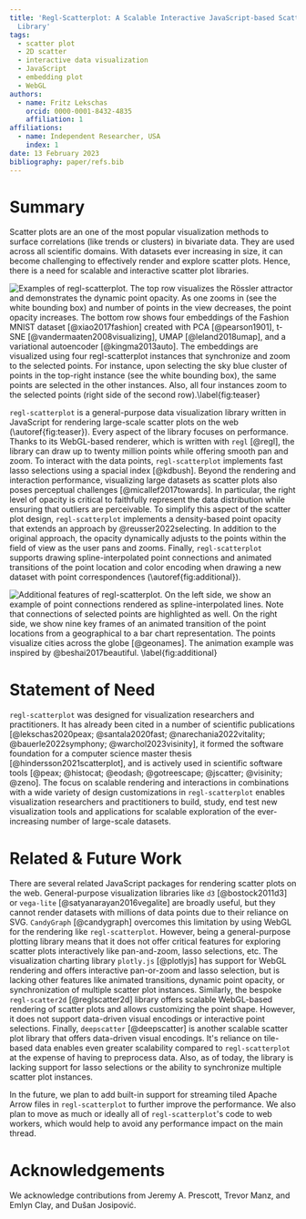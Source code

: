 ```yaml
---
title: 'Regl-Scatterplot: A Scalable Interactive JavaScript-based Scatter Plot
  Library'
tags:
  - scatter plot
  - 2D scatter
  - interactive data visualization
  - JavaScript
  - embedding plot
  - WebGL
authors:
  - name: Fritz Lekschas
    orcid: 0000-0001-8432-4835
    affiliation: 1
affiliations:
  - name: Independent Researcher, USA
    index: 1
date: 13 February 2023
bibliography: paper/refs.bib
---
```


# Summary

Scatter plots are an one of the most popular visualization methods to surface correlations (like trends or clusters) in bivariate data. They are used
across all scientific domains. With datasets ever increasing in size, it can become challenging to effectively render and explore scatter plots. Hence, there is a
need for scalable and interactive scatter plot libraries.

![Examples of `regl-scatterplot`. The top row visualizes the Rössler attractor
and demonstrates the dynamic point opacity. As one zooms in (see the white
bounding box) and number of points in the view decreases, the point opacity
increases. The bottom row shows four embeddings of the Fashion MNIST dataset
[@xiao2017fashion] created with PCA [@pearson1901], t-SNE
[@vandermaaten2008visualizing], UMAP [@leland2018umap], and a variational
autoencoder [@kingma2013auto]. The embeddings are visualized using four
`regl-scatterplot` instances that synchronize and zoom to the selected points.
For instance, upon selecting the sky blue cluster of points in the top-right
instance (see the white bounding box), the same points are selected in the other
instances. Also, all four instances zoom to the selected points (right side of
the second row).\label{fig:teaser}](paper/teaser.jpg)

`regl-scatterplot` is a general-purpose data visualization library written in
JavaScript for rendering large-scale scatter plots on the web
(\autoref{fig:teaser}). Every aspect of the library focuses on performance.
Thanks to its WebGL-based renderer, which is written with `regl` [@regl], the
library can draw up to twenty million points while offering smooth pan and
zoom. To interact with the data points, `regl-scatterplot` implements fast lasso
selections using a spacial index [@kdbush]. Beyond the rendering and interaction
performance, visualizing large datasets as scatter plots also poses perceptual
challenges [@micallef2017towards]. In particular, the right level of opacity is
critical to faithfully represent the data distribution while ensuring that
outliers are perceivable. To simplify this aspect of the scatter plot design,
`regl-scatterplot` implements a density-based point opacity that extends an
approach by @reusser2022selecting. In addition to the original approach, the
opacity dynamically adjusts to the points within the field of view as the user
pans and zooms. Finally, `regl-scatterplot` supports drawing spline-interpolated point
connections and animated transitions of the point location and color encoding
when drawing a new dataset with point correspondences
(\autoref{fig:additional}).

![Additional features of `regl-scatterplot`. On the left side, we show an
example of point connections rendered as spline-interpolated lines. Note that
connections of selected points are highlighted as well. On the right side, we
show nine key frames of an animated transition of the point locations from a
geographical to a bar chart representation. The points visualize cities across
the globe [@geonames]. The animation example was inspired by
@beshai2017beautiful.
\label{fig:additional}](paper/additional.jpg)

# Statement of Need

`regl-scatterplot` was designed for visualization researchers and practitioners.
It has already been cited in a number of scientific publications
[@lekschas2020peax; @santala2020fast; @narechania2022vitality;
@bauerle2022symphony; @warchol2023visinity], it formed the software foundation
for a computer science master thesis [@hindersson2021scatterplot], and is
actively used in scientific software tools [@peax; @histocat; @eodash;
@gotreescape; @jscatter; @visinity; @zeno]. The focus on scalable rendering and
interactions in combinations with a wide variety of design customizations in
`regl-scatterplot` enables visualization researchers and practitioners to build,
study, end test new visualization tools and applications for scalable
exploration of the ever-increasing number of large-scale datasets.

# Related & Future Work

There are several related JavaScript packages for rendering scatter plots on
the web. General-purpose visualization libraries like `d3` [@bostock2011d3] or
`vega-lite` [@satyanarayan2016vegalite] are broadly useful, but they cannot
render datasets with millions of data points due to their reliance on SVG.
`CandyGraph` [@candygraph] overcomes this limitation by using WebGL for the
rendering like `regl-scatterplot`. However, being a general-purpose plotting
library means that it does not offer critical features for exploring scatter
plots interactively like pan-and-zoom, lasso selections, etc. The visualization
charting library `plotly.js` [@plotlyjs] has support for WebGL rendering and
offers interactive pan-or-zoom and lasso selection, but is lacking other
features like animated transitions, dynamic point opacity, or synchronization of
multiple scatter plot instances. Similarly, the bespoke `regl-scatter2d`
[@reglscatter2d] library offers scalable WebGL-based rendering of scatter plots
and allows customizing the point shape. However, it does not support data-driven
visual encodings or interactive point selections. Finally, `deepscatter`
[@deepscatter] is another scalable scatter plot library that offers data-driven
visual encodings. It's reliance on tile-based data enables even greater
scalability compared to `regl-scatterplot` at the expense of having to
preprocess data. Also, as of today, the library is lacking support for lasso
selections or the ability to synchronize multiple scatter plot instances.

In the future, we plan to add built-in support for streaming tiled Apache Arrow
files in `regl-scatterplot` to further improve the performance. We also plan to
move as much or ideally all of `regl-scatterplot`'s code to web workers, which
would help to avoid any performance impact on the main thread.

# Acknowledgements

We acknowledge contributions from Jeremy A. Prescott, Trevor Manz, and Emlyn
Clay, and Dušan Josipović.
